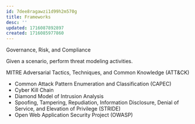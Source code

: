 ```yaml
---
id: 7dee8ragawzi1d99h2m570g
title: Frameworks
desc: ''
updated: 1716087892897
created: 1716085977860
---
```

Governance, Risk, and Compliance

Given a scenario, perform threat modeling activities.

 MITRE Adversarial Tactics,
Techniques, and Common Knowledge
(ATT&CK)
- Common Attack Pattern Enumeration
and Classification (CAPEC)
- Cyber Kill Chain
- Diamond Model of Intrusion Analysis
- Spoofing, Tampering, Repudiation,
Information Disclosure, Denial of
Service, and Elevation of Privilege
(STRIDE)
- Open Web Application Security
Project (OWASP)